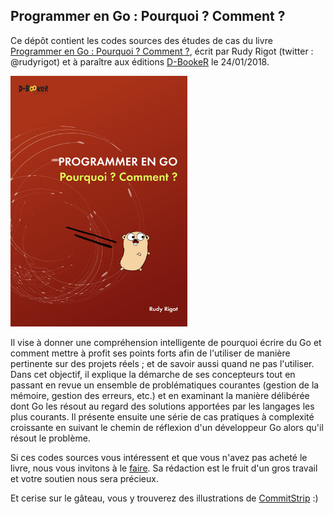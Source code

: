 ## Programmer en Go : Pourquoi ? Comment ?

Ce dépôt contient les codes sources des études de cas du livre [Programmer en Go : Pourquoi ? Comment ?](https://www.d-booker.fr/go-bases/499-programmer-en-go-pourquoi-comment.html), écrit par Rudy Rigot (twitter : @rudyrigot) et à paraître aux éditions [D-BookeR](http://www.d-booker.fr) le 24/01/2018. 

![Couverture du livre](livre-go-concepts_base150_github.jpg)

Il vise à donner une compréhension intelligente de pourquoi écrire du Go et comment mettre à profit ses points forts afin de l'utiliser de manière pertinente sur des projets réels ; et de savoir aussi quand ne pas l'utiliser. Dans cet objectif, il explique la démarche de ses concepteurs tout en passant en revue un ensemble de problématiques courantes (gestion de la mémoire, gestion des erreurs, etc.) et en examinant la manière délibérée dont Go les résout au regard des solutions apportées par les langages les plus courants. Il présente ensuite une série de cas pratiques à complexité croissante en suivant le chemin de réflexion d'un développeur Go alors qu'il résout le problème. 

Si ces codes sources vous intéressent et que vous n'avez pas acheté le livre, nous vous invitons à le [faire](https://www.d-booker.fr/opencv/510-traitement-d-images-et-de-videos-avec-opencv-3.html). Sa rédaction est le fruit d'un gros travail et votre soutien nous sera précieux.

Et cerise sur le gâteau, vous y trouverez des illustrations de [CommitStrip](http://www.commitstrip.com) :)

